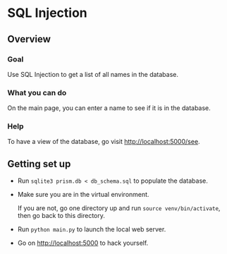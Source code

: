 SQL Injection
=============

Overview
--------

### Goal ###

Use SQL Injection to get a list of all names in the database.


### What you can do ###

On the main page, you can enter a name to see if it is in the database.


### Help ###

To have a view of the database, go visit [http://localhost:5000/see]().


Getting set up
--------------

-   Run `sqlite3 prism.db < db_schema.sql` to populate the database.

-   Make sure you are in the virtual environment.

    If you are not, go one directory up and run `source venv/bin/activate`,
    then go back to this directory.

-   Run `python main.py` to launch the local web server.

-   Go on [http://localhost:5000]() to hack yourself.